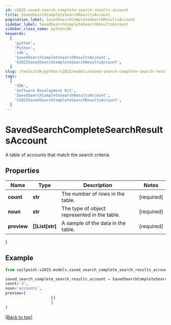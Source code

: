 ```yaml
---
id: v2025-saved-search-complete-search-results-account
title: SavedSearchCompleteSearchResultsAccount
pagination_label: SavedSearchCompleteSearchResultsAccount
sidebar_label: SavedSearchCompleteSearchResultsAccount
sidebar_class_name: pythonsdk
keywords:
  [
    'python',
    'Python',
    'sdk',
    'SavedSearchCompleteSearchResultsAccount',
    'V2025SavedSearchCompleteSearchResultsAccount',
  ]
slug: /tools/sdk/python/v2025/models/saved-search-complete-search-results-account
tags:
  [
    'SDK',
    'Software Development Kit',
    'SavedSearchCompleteSearchResultsAccount',
    'V2025SavedSearchCompleteSearchResultsAccount',
  ]
---
```


# SavedSearchCompleteSearchResultsAccount

A table of accounts that match the search criteria.

## Properties

| Name | Type | Description | Notes |
| --- | --- | --- | --- |
| **count** | **str** | The number of rows in the table. | [required] |
| **noun** | **str** | The type of object represented in the table. | [required] |
| **preview** | **[]List[str]** | A sample of the data in the table. | [required] |

}

## Example

```python
from sailpoint.v2025.models.saved_search_complete_search_results_account import SavedSearchCompleteSearchResultsAccount

saved_search_complete_search_results_account = SavedSearchCompleteSearchResultsAccount(
count='3',
noun='accounts',
preview=[
                    []
                    ]
)

```

[[Back to top]](#)
